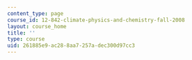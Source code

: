```yaml
---
content_type: page
course_id: 12-842-climate-physics-and-chemistry-fall-2008
layout: course_home
title: ''
type: course
uid: 261885e9-ac28-8aa7-257a-dec300d97cc3
---
```

